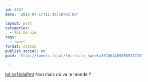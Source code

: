 ```yaml
---
id: 9207
date: '2013-07-17T11:39:10+02:00'

layout: post
categories:
  - Vis ma vie
tags:
  - tweet
format: status
publish_social: no
guid: 'http://tweets.local/?birdsite_tweet=357464489806921728'

---
```


[bit.ly/14daPmt](http://bit.ly/14daPmt) Non mais où va le monde ?